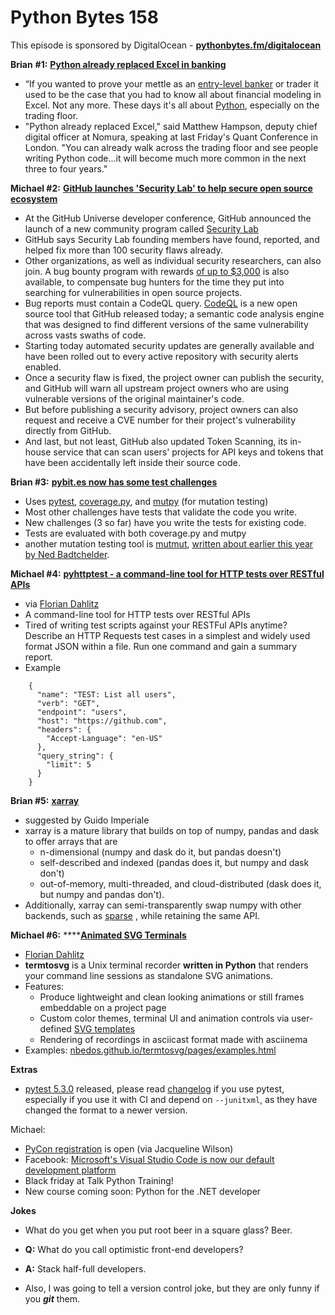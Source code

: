 # Python Bytes 158

This episode is sponsored by DigitalOcean - [**pythonbytes.fm/digitalocean**](https://pythonbytes.fm/digitalocean)

**Brian** **#1:** [**Python already replaced Excel in banking**](https://news.efinancialcareers.com/us-en/3002556/python-replaced-excel-banking)

- “If you wanted to prove your mettle as an [entry-level banker](https://news.efinancialcareers.com/uk-en/167611/banks-weird-hierarchies-analysts-associates-vps-mds-really) or trader it used to be the case that you had to know all about financial modeling in Excel. Not any more. These days it's all about [Python](https://news.efinancialcareers.com/us-en/327770/python-for-finance), especially on the trading floor. 
- "Python already replaced Excel," said Matthew Hampson, deputy chief digital officer at Nomura, speaking at last Friday's Quant Conference in London. "You can already walk across the trading floor and see people writing Python code...it will become much more common in the next three to four years."

**Michael #2:** [**GitHub launches 'Security Lab' to help secure open source ecosystem**](https://www.zdnet.com/article/github-launches-security-lab-to-help-secure-open-source-ecosystem/)

- At the GitHub Universe developer conference, GitHub announced the launch of a new community program called [Security Lab](https://securitylab.github.com/)
- GitHub says Security Lab founding members have found, reported, and helped fix more than 100 security flaws already.
- Other organizations, as well as individual security researchers, can also join. A bug bounty program with rewards [of up to $3,000](https://securitylab.github.com/bounties) is also available, to compensate bug hunters for the time they put into searching for vulnerabilities in open source projects.
- Bug reports must contain a CodeQL query. [CodeQL](https://securitylab.github.com/tools/codeql) is a new open source tool that GitHub released today; a semantic code analysis engine that was designed to find different versions of the same vulnerability across vasts swaths of code.
- Starting today automated security updates are generally available and have been rolled out to every active repository with security alerts enabled.
- Once a security flaw is fixed, the project owner can publish the security, and GitHub will warn all upstream project owners who are using vulnerable versions of the original maintainer's code.
- But before publishing a security advisory, project owners can also request and receive a CVE number for their project's vulnerability directly from GitHub.
- And last, but not least, GitHub also updated Token Scanning, its in-house service that can scan users' projects for API keys and tokens that have been accidentally left inside their source code.

**Brian #3:** [**pybit.es now has some test challenges**](https://pybit.es/launch-pytest-bites.html)

- Uses [pytest](https://pytest.org/en/latest/), [coverage.py](https://coverage.readthedocs.io), and [mutpy](https://pypi.org/project/MutPy/) (for mutation testing)
- Most other challenges have tests that validate the code you write.
- New challenges (3 so far) have you write the tests for existing code.
- Tests are evaluated with both coverage.py and mutpy
- another mutation testing tool is [mutmut](https://pypi.org/project/mutmut/), [written about earlier this year by Ned Badtchelder](https://nedbatchelder.com/blog/201903/mutmut.html).

**Michael #4:** [**pyhttptest - a command-line tool for HTTP tests over RESTful APIs**](https://github.com/slaily/pyhttptest)

- via [Florian Dahlitz](https://twitter.com/DahlitzF/status/1186665573968764928)
- A command-line tool for HTTP tests over RESTful APIs
- Tired of writing test scripts against your RESTFul APIs anytime? Describe an HTTP Requests test cases in a simplest and widely used format JSON within a file. Run one command and gain a summary report.
- Example
```
    {
      "name": "TEST: List all users",
      "verb": "GET",
      "endpoint": "users",
      "host": "https://github.com",
      "headers": {
        "Accept-Language": "en-US"
      },
      "query_string": {
        "limit": 5
      }
    }
```

**Brian #5:** [**xarray**](http://xarray.pydata.org)

- suggested by Guido Imperiale
- xarray is a mature library that builds on top of numpy, pandas and dask to offer arrays that are
	- n-dimensional (numpy and dask do it, but pandas doesn't)
	- self-described and indexed (pandas does it, but numpy and dask don't)
	- out-of-memory, multi-threaded, and cloud-distributed (dask does it, but numpy and pandas don't).
- Additionally, xarray can semi-transparently swap numpy with other backends, such as [sparse](https://sparse.pydata.org/) , while retaining the same API.

**Michael #6:** ****[**Animated SVG Terminals**](https://github.com/nbedos/termtosvg)

- [Florian Dahlitz](https://twitter.com/DahlitzF/status/1196091243450839041)
- **termtosvg** is a Unix terminal recorder **written in Python** that renders your command line sessions as standalone SVG animations.
- Features:
	- Produce lightweight and clean looking animations or still frames embeddable on a project page
	- Custom color themes, terminal UI and animation controls via user-defined [SVG templates](https://github.com/nbedos/termtosvg/blob/develop/man/termtosvg-templates.md)
	- Rendering of recordings in asciicast format made with asciinema
- Examples: [nbedos.github.io/termtosvg/pages/examples.html](https://nbedos.github.io/termtosvg/pages/examples.html)

**Extras**

- [pytest 5.3.0](https://docs.pytest.org/en/latest/changelog.html#pytest-5-3-0-2019-11-19) released, please read [changelog](https://docs.pytest.org/en/latest/changelog.html#pytest-5-3-0-2019-11-19) if you use pytest, especially if you use it with CI and depend on `--junitxml`, as they have changed the format to a newer version.

Michael: 

- [PyCon registration](https://us.pycon.org/2020/) is open (via Jacqueline Wilson)
- Facebook: [Microsoft's Visual Studio Code is now our default development platform](https://www.zdnet.com/article/facebook-microsofts-visual-studio-code-is-now-our-default-development-platform/)
- Black friday at Talk Python Training!
- New course coming soon: Python for the .NET developer

**Jokes**

- What do you get when you put root beer in a square glass? Beer.

- **Q:** What do you call optimistic front-end developers?
- **A:** Stack half-full developers.
    
- Also, I was going to tell a version control joke, but they are only funny if you ***git*** them.

